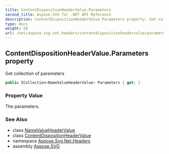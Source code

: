 ```yaml
---
title: ContentDispositionHeaderValue.Parameters
second_title: Aspose.SVG for .NET API Reference
description: ContentDispositionHeaderValue Parameters property. Get collection of paremeters
type: docs
weight: 50
url: /net/aspose.svg.net.headers/contentdispositionheadervalue/parameters/
---
```

## ContentDispositionHeaderValue.Parameters property

Get collection of paremeters

```csharp
public ICollection<NameValueHeaderValue> Parameters { get; }
```

### Property Value

The parameters.

### See Also

* class [NameValueHeaderValue](../../namevalueheadervalue/)
* class [ContentDispositionHeaderValue](../)
* namespace [Aspose.Svg.Net.Headers](../../../aspose.svg.net.headers/)
* assembly [Aspose.SVG](../../../)

